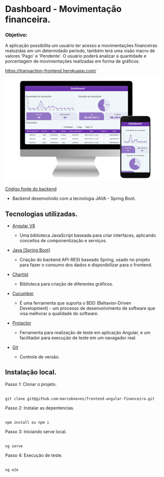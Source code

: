 # Dashboard - Movimentação financeira.

### Objetivo:
A aplicação possibilita um usuário ter acesso a movimentações financeiras realozidas em um determidado período, também terá uma visão macro de valores 'Pago' e 'Pendente'.
O usuário poderá analizar a quantidade e porcentagem de movimentações realizadas em forma de gráficos.

https://transaction-frontend.herokuapp.com/

<img width="900" src="./image/dashboard.png" alt="Dashboard">


[Código fonte do backend](https://github.com/marcobneves/api-java-financeiro)
  * Backend desenvolvido com a tecnologia JAVA - Spring Boot.

## Tecnologias utilizadas.

* [Angular V8](https://angular.io/)
  * Uma biblioteca JavaScript baseada para criar interfaces, aplicando conceitos de componentização e serviços.

* [Java [Spring Boot]](https://spring.io)
  * Criação do backend API-RESt baseado Spring, usado no projeto para fazer o consumo dos dados e disponibilizar para o frontend.

* [Chartist](https://gionkunz.github.io/chartist-js/)
  * Biblioteca para criação de diferentes gráficos.

* [Cucumber](https://github.com/cucumber/cucumber)
  * É uma ferramenta que suporta o BDD (Behavior-Driven Development) - um processo de desenvolvimento de software que visa melhorar a qualidade do software.

* [Protactor](https://www.protractortest.org/)
  * Ferramenta para realização de teste em aplicação Angular, e um facilitador para execução de teste em um navagador real.

* [Git](https://git-scm.com)
  * Controle de versão.


## Instalação local.

Passo 1: Clonar o projeto.

```

git clone git@github.com:marcobneves/frontend-angular-financeiro.git

```

Passo 2: Instalar as depentencias.

```

npm install ou npm i

```

Passo 3: Iniciando serve local.

```

ng serve

```

Passo 4: Execução de teste.

```

ng e2e

```
